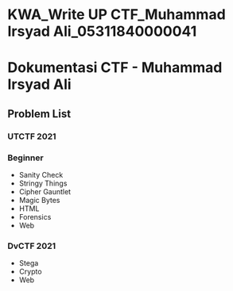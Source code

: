 # KWA_Write UP CTF_Muhammad Irsyad Ali_05311840000041

# Dokumentasi CTF - Muhammad Irsyad Ali

## Problem List
### UTCTF 2021
 ### Beginner
- Sanity Check
- Stringy Things
- Cipher Gauntlet
- Magic Bytes
- HTML
- Forensics
- Web
 

### DvCTF 2021
- Stega
- Crypto
- Web



